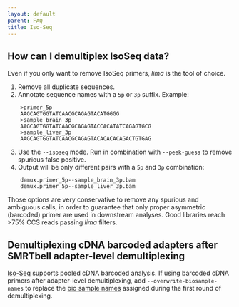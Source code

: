 ```yaml
---
layout: default
parent: FAQ
title: Iso-Seq
---
```


## How can I demultiplex IsoSeq data?
Even if you only want to remove IsoSeq primers, *lima* is the tool of choice.

1. Remove all duplicate sequences.
2. Annotate sequence names with a `5p` or `3p` suffix. Example:
```
    >primer_5p
    AAGCAGTGGTATCAACGCAGAGTACATGGGG
    >sample_brain_3p
    AAGCAGTGGTATCAACGCAGAGTACCACATATCAGAGTGCG
    >sample_liver_3p
    AAGCAGTGGTATCAACGCAGAGTACACACACAGACTGTGAG
```
3. Use the `--isoseq` mode. Run in combination with `--peek-guess` to remove spurious false positive.
4. Output will be only different pairs with a `5p` and `3p` combination:
```
    demux.primer_5p--sample_brain_3p.bam
    demux.primer_5p--sample_liver_3p.bam
```

Those options are very conservative to remove any spurious and ambiguous
calls, in order to guarantee that only proper asymmetric (barcoded) primer
are used in downstream analyses. Good libraries reach >75% CCS reads passing
*lima* filters.

## Demultiplexing cDNA barcoded adapters after SMRTbell adapter-level demultiplexing
[Iso-Seq](https://isoseq.how/clustering/cli-workflow.html#step-2---primer-removal-and-demultiplexing) 
supports pooled cDNA barcoded analysis. If using barcoded cDNA primers after adapter-level demultiplexing, 
add `--overwrite-biosample-names` to replace the [bio sample names](https://lima.how/faq/biosample.html) assigned during the first round of 
demultiplexing. 